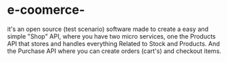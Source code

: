 # e-coomerce-
it's an open source (test scenario) software made to create a easy and simple "Shop" API, where you have two micro services,
one the Products API that stores and handles everything Related to Stock and Products. And the Purchase API where you can create orders (cart's) and checkout items.
